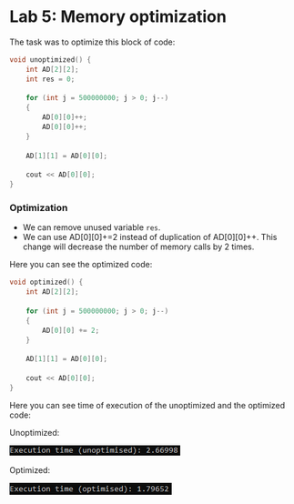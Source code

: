 # Lab 5: Memory optimization 

The task was to optimize this block of code:

```cpp
void unoptimized() {
	int AD[2][2];
	int res = 0;

	for (int j = 500000000; j > 0; j--)
	{
		AD[0][0]++;
		AD[0][0]++;
	}

	AD[1][1] = AD[0][0];

	cout << AD[0][0];
}
```

### Optimization

- We can remove unused variable `res`.
- We can use AD[0][0]+=2 instead of duplication of AD[0][0]++. This change will decrease the number of memory calls by 2 times.

Here you can see the optimized code:

```cpp
void optimized() {
	int AD[2][2];

	for (int j = 500000000; j > 0; j--)
	{
		AD[0][0] += 2;
	}

	AD[1][1] = AD[0][0];

	cout << AD[0][0];
}
```

Here you can see time of execution of the unoptimized and the optimized code:


Unoptimized:

<img src='./img/unoptimized.png'>

Optimized:

<img src='./img/optimized.png'>
